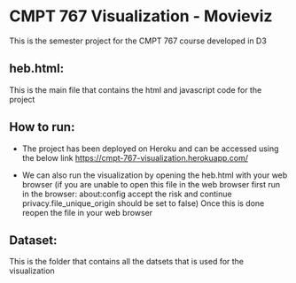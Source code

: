 # CMPT 767 Visualization - Movieviz

This is the semester project for the CMPT 767 course developed in D3

## heb.html:
This is the main file that contains the html and javascript code for the project

## How to run:
- The project has been deployed on Heroku and can be accessed using the below link
    https://cmpt-767-visualization.herokuapp.com/

- We can also run the visualization by opening the heb.html with your web browser
  (if you are unable to open this file in the web browser first run in the browser:
  about:config
  accept the risk and continue
  privacy.file_unique_origin should be set to false)
  Once this is done reopen the file in your web browser

## Dataset:
  This is the folder that contains all the datsets that is used for the visualization